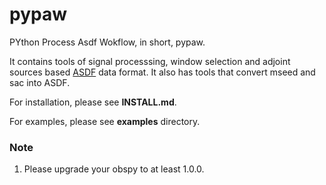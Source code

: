 # pypaw

PYthon Process Asdf Wokflow, in short, pypaw.

It contains tools of signal processsing, window selection and adjoint sources based [ASDF](https://github.com/SeismicData/pyasdf) data format. It also has tools that convert mseed and sac into ASDF.

For installation, please see **INSTALL.md**.

For examples, please see **examples** directory.

### Note
1. Please upgrade your obspy to at least 1.0.0.
